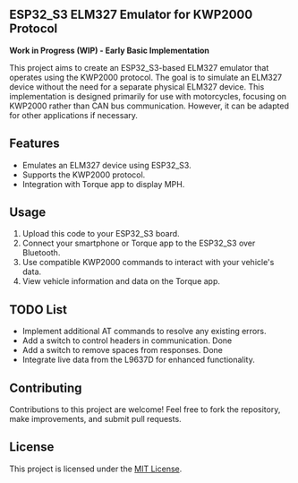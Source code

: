 ## ESP32_S3 ELM327 Emulator for KWP2000 Protocol

**Work in Progress (WIP) - Early Basic Implementation**

This project aims to create an ESP32_S3-based ELM327 emulator that operates using the KWP2000 protocol. The goal is to simulate an ELM327 device without the need for a separate physical ELM327 device. This implementation is designed primarily for use with motorcycles, focusing on KWP2000 rather than CAN bus communication. However, it can be adapted for other applications if necessary.

## Features

- Emulates an ELM327 device using ESP32_S3.
- Supports the KWP2000 protocol.
- Integration with Torque app to display MPH.

## Usage

1. Upload this code to your ESP32_S3 board.
2. Connect your smartphone or Torque app to the ESP32_S3 over Bluetooth.
3. Use compatible KWP2000 commands to interact with your vehicle's data.
4. View vehicle information and data on the Torque app.

## TODO List

- Implement additional AT commands to resolve any existing errors.
- Add a switch to control headers in communication. Done
- Add a switch to remove spaces from responses. Done
- Integrate live data from the L9637D for enhanced functionality.

## Contributing

Contributions to this project are welcome! Feel free to fork the repository, make improvements, and submit pull requests.

## License

This project is licensed under the [MIT License](LICENSE).
